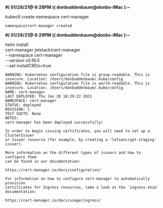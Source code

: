 **#( 01/28/21@ 6:28PM )( donbuddenbaum@donbs-iMac ):~**
   
kubectl create namespace cert-manager

```
namespace/cert-manager created
```

**#( 01/28/21@ 6:29PM )( donbuddenbaum@donbs-iMac ):~**

   helm install \
  cert-manager jetstack/cert-manager \
  --namespace cert-manager \
  --version v0.16.0 \
  --set installCRDs=true

```
WARNING: Kubernetes configuration file is group-readable. This is insecure. Location: /Users/donbuddenbaum/.kube/config
WARNING: Kubernetes configuration file is world-readable. This is insecure. Location: /Users/donbuddenbaum/.kube/config
NAME: cert-manager
LAST DEPLOYED: Thu Jan 28 18:29:22 2021
NAMESPACE: cert-manager
STATUS: deployed
REVISION: 1
TEST SUITE: None
NOTES:
cert-manager has been deployed successfully!

In order to begin issuing certificates, you will need to set up a ClusterIssuer
or Issuer resource (for example, by creating a 'letsencrypt-staging' issuer).

More information on the different types of issuers and how to configure them
can be found in our documentation:

https://cert-manager.io/docs/configuration/

For information on how to configure cert-manager to automatically provision
Certificates for Ingress resources, take a look at the `ingress-shim`
documentation:

https://cert-manager.io/docs/usage/ingress/
```